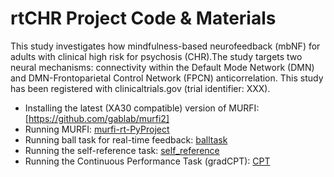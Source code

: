# rtCHR Project Code & Materials

This study investigates how mindfulness-based neurofeedback (mbNF) for adults with clinical high risk for psychosis (CHR).The study targets two neural mechanisms: connectivity within the Default Mode Network (DMN) and DMN-Frontoparietal Control Network (FPCN) anticorrelation.
This study has been registered with clinicaltrials.gov (trial identifier: XXX). 

* Installing the latest (XA30 compatible) version of MURFI: [https://github.com/gablab/murfi2]
* Running MURFI: [murfi-rt-PyProject](murfi-rt-PyProject)
* Running ball task for real-time feedback: [balltask](balltask)
* Running the self-reference task: [self_reference](self_reference)
* Running the Continuous Performance Task (gradCPT): [CPT](gradCPT)
